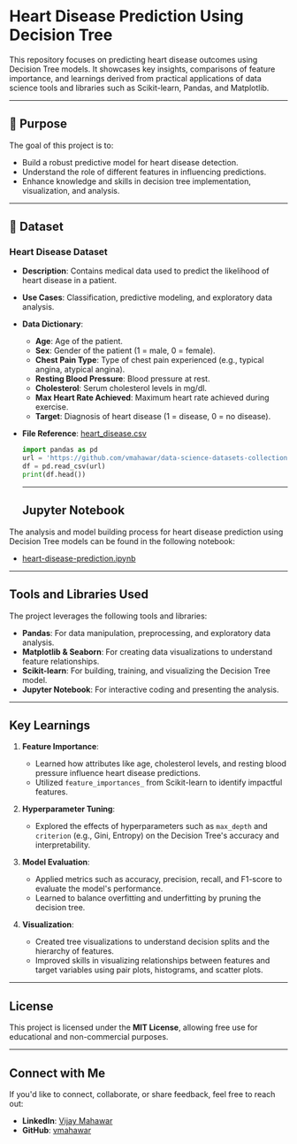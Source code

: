 # Heart Disease Prediction Using Decision Tree

This repository focuses on predicting heart disease outcomes using Decision Tree models. It showcases key insights, comparisons of feature importance, and learnings derived from practical applications of data science tools and libraries such as Scikit-learn, Pandas, and Matplotlib.

---

## 🎯 Purpose

The goal of this project is to:
- Build a robust predictive model for heart disease detection.
- Understand the role of different features in influencing predictions.
- Enhance knowledge and skills in decision tree implementation, visualization, and analysis.

---

## 📂 Dataset

### **Heart Disease Dataset**
- **Description**: Contains medical data used to predict the likelihood of heart disease in a patient.
- **Use Cases**: Classification, predictive modeling, and exploratory data analysis.
- **Data Dictionary**:
  - **Age**: Age of the patient.
  - **Sex**: Gender of the patient (1 = male, 0 = female).
  - **Chest Pain Type**: Type of chest pain experienced (e.g., typical angina, atypical angina).
  - **Resting Blood Pressure**: Blood pressure at rest.
  - **Cholesterol**: Serum cholesterol levels in mg/dl.
  - **Max Heart Rate Achieved**: Maximum heart rate achieved during exercise.
  - **Target**: Diagnosis of heart disease (1 = disease, 0 = no disease).
- **File Reference**: [heart_disease.csv](https://github.com/vmahawar/data-science-datasets-collection/raw/main/heart_disease.csv)
  ```python
  import pandas as pd
  url = 'https://github.com/vmahawar/data-science-datasets-collection/raw/main/heart_disease.csv'
  df = pd.read_csv(url)
  print(df.head())
  ```

  ---

  ## Jupyter Notebook

The analysis and model building process for heart disease prediction using Decision Tree models can be found in the following notebook:

- [heart-disease-prediction.ipynb](./heart-disease-prediction.ipynb)

---

## Tools and Libraries Used

The project leverages the following tools and libraries:

- **Pandas**: For data manipulation, preprocessing, and exploratory data analysis.
- **Matplotlib & Seaborn**: For creating data visualizations to understand feature relationships.
- **Scikit-learn**: For building, training, and visualizing the Decision Tree model.
- **Jupyter Notebook**: For interactive coding and presenting the analysis.

---

## Key Learnings

1. **Feature Importance**:
   - Learned how attributes like age, cholesterol levels, and resting blood pressure influence heart disease predictions.
   - Utilized `feature_importances_` from Scikit-learn to identify impactful features.

2. **Hyperparameter Tuning**:
   - Explored the effects of hyperparameters such as `max_depth` and `criterion` (e.g., Gini, Entropy) on the Decision Tree's accuracy and interpretability.

3. **Model Evaluation**:
   - Applied metrics such as accuracy, precision, recall, and F1-score to evaluate the model's performance.
   - Learned to balance overfitting and underfitting by pruning the decision tree.

4. **Visualization**:
   - Created tree visualizations to understand decision splits and the hierarchy of features.
   - Improved skills in visualizing relationships between features and target variables using pair plots, histograms, and scatter plots.

---

## License

This project is licensed under the **MIT License**, allowing free use for educational and non-commercial purposes.

---

## Connect with Me

If you'd like to connect, collaborate, or share feedback, feel free to reach out:

- **LinkedIn**: [Vijay Mahawar](https://www.linkedin.com/in/vijay-mahawar)
- **GitHub**: [vmahawar](https://github.com/vmahawar)